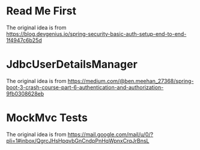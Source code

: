 # Read Me First

The original idea is from  
https://blog.devgenius.io/spring-security-basic-auth-setup-end-to-end-1f4947c6b25d

# JdbcUserDetailsManager

The original idea is from
https://medium.com/@ben.meehan_27368/spring-boot-3-crash-course-part-6-authentication-and-authorization-9fb0308628eb

# MockMvc Tests

The original idea is from
https://mail.google.com/mail/u/0/?pli=1#inbox/QgrcJHsHpqvbGnCndpPnHqWpnxCrqJrBnsL
